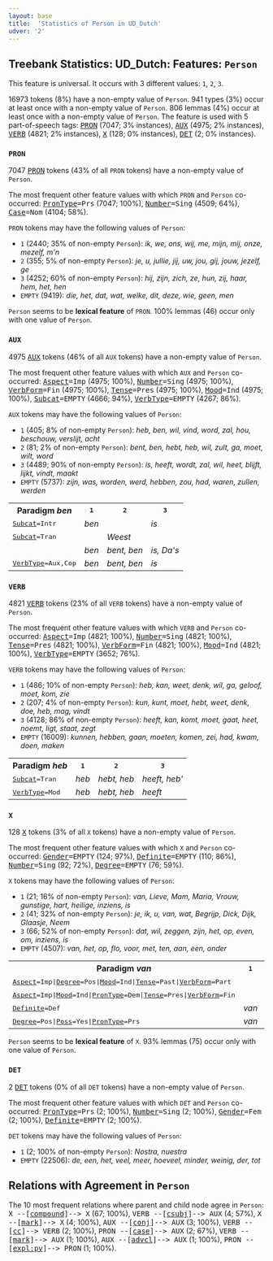 ```yaml
---
layout: base
title:  'Statistics of Person in UD_Dutch'
udver: '2'
---
```


## Treebank Statistics: UD_Dutch: Features: `Person`

This feature is universal.
It occurs with 3 different values: `1`, `2`, `3`.

16973 tokens (8%) have a non-empty value of `Person`.
941 types (3%) occur at least once with a non-empty value of `Person`.
806 lemmas (4%) occur at least once with a non-empty value of `Person`.
The feature is used with 5 part-of-speech tags: <tt><a href="nl-pos-PRON.html">PRON</a></tt> (7047; 3% instances), <tt><a href="nl-pos-AUX.html">AUX</a></tt> (4975; 2% instances), <tt><a href="nl-pos-VERB.html">VERB</a></tt> (4821; 2% instances), <tt><a href="nl-pos-X.html">X</a></tt> (128; 0% instances), <tt><a href="nl-pos-DET.html">DET</a></tt> (2; 0% instances).

### `PRON`

7047 <tt><a href="nl-pos-PRON.html">PRON</a></tt> tokens (43% of all `PRON` tokens) have a non-empty value of `Person`.

The most frequent other feature values with which `PRON` and `Person` co-occurred: <tt><a href="nl-feat-PronType.html">PronType</a></tt><tt>=Prs</tt> (7047; 100%), <tt><a href="nl-feat-Number.html">Number</a></tt><tt>=Sing</tt> (4509; 64%), <tt><a href="nl-feat-Case.html">Case</a></tt><tt>=Nom</tt> (4104; 58%).

`PRON` tokens may have the following values of `Person`:

* `1` (2440; 35% of non-empty `Person`): <em>ik, we, ons, wij, me, mijn, mij, onze, mezelf, m'n</em>
* `2` (355; 5% of non-empty `Person`): <em>je, u, jullie, jij, uw, jou, gij, jouw, jezelf, ge</em>
* `3` (4252; 60% of non-empty `Person`): <em>hij, zijn, zich, ze, hun, zij, haar, hem, het, hen</em>
* `EMPTY` (9419): <em>die, het, dat, wat, welke, dit, deze, wie, geen, men</em>

`Person` seems to be **lexical feature** of `PRON`. 100% lemmas (46) occur only with one value of `Person`.

### `AUX`

4975 <tt><a href="nl-pos-AUX.html">AUX</a></tt> tokens (46% of all `AUX` tokens) have a non-empty value of `Person`.

The most frequent other feature values with which `AUX` and `Person` co-occurred: <tt><a href="nl-feat-Aspect.html">Aspect</a></tt><tt>=Imp</tt> (4975; 100%), <tt><a href="nl-feat-Number.html">Number</a></tt><tt>=Sing</tt> (4975; 100%), <tt><a href="nl-feat-VerbForm.html">VerbForm</a></tt><tt>=Fin</tt> (4975; 100%), <tt><a href="nl-feat-Tense.html">Tense</a></tt><tt>=Pres</tt> (4975; 100%), <tt><a href="nl-feat-Mood.html">Mood</a></tt><tt>=Ind</tt> (4975; 100%), <tt><a href="nl-feat-Subcat.html">Subcat</a></tt><tt>=EMPTY</tt> (4666; 94%), <tt><a href="nl-feat-VerbType.html">VerbType</a></tt><tt>=EMPTY</tt> (4267; 86%).

`AUX` tokens may have the following values of `Person`:

* `1` (405; 8% of non-empty `Person`): <em>heb, ben, wil, vind, word, zal, hou, beschouw, verslijt, acht</em>
* `2` (81; 2% of non-empty `Person`): <em>bent, ben, hebt, heb, wil, zult, ga, moet, wilt, word</em>
* `3` (4489; 90% of non-empty `Person`): <em>is, heeft, wordt, zal, wil, heet, blijft, lijkt, vindt, maakt</em>
* `EMPTY` (5737): <em>zijn, was, worden, werd, hebben, zou, had, waren, zullen, werden</em>

<table>
  <tr><th>Paradigm <i>ben</i></th><th><tt>1</tt></th><th><tt>2</tt></th><th><tt>3</tt></th></tr>
  <tr><td><tt><tt><a href="nl-feat-Subcat.html">Subcat</a></tt><tt>=Intr</tt></tt></td><td><em>ben</em></td><td></td><td><em>is</em></td></tr>
  <tr><td><tt><tt><a href="nl-feat-Subcat.html">Subcat</a></tt><tt>=Tran</tt></tt></td><td></td><td><em>Weest</em></td><td></td></tr>
  <tr><td><tt></tt></td><td><em>ben</em></td><td><em>bent, ben</em></td><td><em>is, Da's</em></td></tr>
  <tr><td><tt><tt><a href="nl-feat-VerbType.html">VerbType</a></tt><tt>=Aux,Cop</tt></tt></td><td><em>ben</em></td><td><em>bent, ben</em></td><td><em>is</em></td></tr>
</table>

### `VERB`

4821 <tt><a href="nl-pos-VERB.html">VERB</a></tt> tokens (23% of all `VERB` tokens) have a non-empty value of `Person`.

The most frequent other feature values with which `VERB` and `Person` co-occurred: <tt><a href="nl-feat-Aspect.html">Aspect</a></tt><tt>=Imp</tt> (4821; 100%), <tt><a href="nl-feat-Number.html">Number</a></tt><tt>=Sing</tt> (4821; 100%), <tt><a href="nl-feat-Tense.html">Tense</a></tt><tt>=Pres</tt> (4821; 100%), <tt><a href="nl-feat-VerbForm.html">VerbForm</a></tt><tt>=Fin</tt> (4821; 100%), <tt><a href="nl-feat-Mood.html">Mood</a></tt><tt>=Ind</tt> (4821; 100%), <tt><a href="nl-feat-VerbType.html">VerbType</a></tt><tt>=EMPTY</tt> (3652; 76%).

`VERB` tokens may have the following values of `Person`:

* `1` (486; 10% of non-empty `Person`): <em>heb, kan, weet, denk, wil, ga, geloof, moet, kom, zie</em>
* `2` (207; 4% of non-empty `Person`): <em>kun, kunt, moet, hebt, weet, denk, doe, heb, mag, vindt</em>
* `3` (4128; 86% of non-empty `Person`): <em>heeft, kan, komt, moet, gaat, heet, noemt, ligt, staat, zegt</em>
* `EMPTY` (16009): <em>kunnen, hebben, gaan, moeten, komen, zei, had, kwam, doen, maken</em>

<table>
  <tr><th>Paradigm <i>heb</i></th><th><tt>1</tt></th><th><tt>2</tt></th><th><tt>3</tt></th></tr>
  <tr><td><tt><tt><a href="nl-feat-Subcat.html">Subcat</a></tt><tt>=Tran</tt></tt></td><td><em>heb</em></td><td><em>hebt, heb</em></td><td><em>heeft, heb'</em></td></tr>
  <tr><td><tt><tt><a href="nl-feat-VerbType.html">VerbType</a></tt><tt>=Mod</tt></tt></td><td><em>heb</em></td><td><em>hebt, heb</em></td><td><em>heeft</em></td></tr>
</table>

### `X`

128 <tt><a href="nl-pos-X.html">X</a></tt> tokens (3% of all `X` tokens) have a non-empty value of `Person`.

The most frequent other feature values with which `X` and `Person` co-occurred: <tt><a href="nl-feat-Gender.html">Gender</a></tt><tt>=EMPTY</tt> (124; 97%), <tt><a href="nl-feat-Definite.html">Definite</a></tt><tt>=EMPTY</tt> (110; 86%), <tt><a href="nl-feat-Number.html">Number</a></tt><tt>=Sing</tt> (92; 72%), <tt><a href="nl-feat-Degree.html">Degree</a></tt><tt>=EMPTY</tt> (76; 59%).

`X` tokens may have the following values of `Person`:

* `1` (21; 16% of non-empty `Person`): <em>van, Lieve, Mam, Maria, Vrouw, gunstige, hart, heilige, inziens, is</em>
* `2` (41; 32% of non-empty `Person`): <em>je, ik, u, van, wat, Begrijp, Dick, Dijk, Glaasje, Neem</em>
* `3` (66; 52% of non-empty `Person`): <em>dat, wil, zeggen, zijn, het, op, even, om, inziens, is</em>
* `EMPTY` (4507): <em>van, het, op, flo, voor, met, ten, aan, een, onder</em>

<table>
  <tr><th>Paradigm <i>van</i></th><th><tt>1</tt></th><th><tt>2</tt></th></tr>
  <tr><td><tt><tt><a href="nl-feat-Aspect.html">Aspect</a></tt><tt>=Imp</tt>|<tt><a href="nl-feat-Degree.html">Degree</a></tt><tt>=Pos</tt>|<tt><a href="nl-feat-Mood.html">Mood</a></tt><tt>=Ind</tt>|<tt><a href="nl-feat-Tense.html">Tense</a></tt><tt>=Past</tt>|<tt><a href="nl-feat-VerbForm.html">VerbForm</a></tt><tt>=Part</tt></tt></td><td></td><td><em>van</em></td></tr>
  <tr><td><tt><tt><a href="nl-feat-Aspect.html">Aspect</a></tt><tt>=Imp</tt>|<tt><a href="nl-feat-Mood.html">Mood</a></tt><tt>=Ind</tt>|<tt><a href="nl-feat-PronType.html">PronType</a></tt><tt>=Dem</tt>|<tt><a href="nl-feat-Tense.html">Tense</a></tt><tt>=Pres</tt>|<tt><a href="nl-feat-VerbForm.html">VerbForm</a></tt><tt>=Fin</tt></tt></td><td></td><td><em>van</em></td></tr>
  <tr><td><tt><tt><a href="nl-feat-Definite.html">Definite</a></tt><tt>=Def</tt></tt></td><td><em>van</em></td><td></td></tr>
  <tr><td><tt><tt><a href="nl-feat-Degree.html">Degree</a></tt><tt>=Pos</tt>|<tt><a href="nl-feat-Poss.html">Poss</a></tt><tt>=Yes</tt>|<tt><a href="nl-feat-PronType.html">PronType</a></tt><tt>=Prs</tt></tt></td><td><em>van</em></td><td></td></tr>
</table>

`Person` seems to be **lexical feature** of `X`. 93% lemmas (75) occur only with one value of `Person`.

### `DET`

2 <tt><a href="nl-pos-DET.html">DET</a></tt> tokens (0% of all `DET` tokens) have a non-empty value of `Person`.

The most frequent other feature values with which `DET` and `Person` co-occurred: <tt><a href="nl-feat-PronType.html">PronType</a></tt><tt>=Prs</tt> (2; 100%), <tt><a href="nl-feat-Number.html">Number</a></tt><tt>=Sing</tt> (2; 100%), <tt><a href="nl-feat-Gender.html">Gender</a></tt><tt>=Fem</tt> (2; 100%), <tt><a href="nl-feat-Definite.html">Definite</a></tt><tt>=EMPTY</tt> (2; 100%).

`DET` tokens may have the following values of `Person`:

* `1` (2; 100% of non-empty `Person`): <em>Nostra, nuestra</em>
* `EMPTY` (22506): <em>de, een, het, veel, meer, hoeveel, minder, weinig, der, tot</em>

## Relations with Agreement in `Person`

The 10 most frequent relations where parent and child node agree in `Person`:
<tt>X --[<tt><a href="nl-dep-compound.html">compound</a></tt>]--> X</tt> (67; 100%),
<tt>VERB --[<tt><a href="nl-dep-csubj.html">csubj</a></tt>]--> AUX</tt> (4; 57%),
<tt>X --[<tt><a href="nl-dep-mark.html">mark</a></tt>]--> X</tt> (4; 100%),
<tt>AUX --[<tt><a href="nl-dep-conj.html">conj</a></tt>]--> AUX</tt> (3; 100%),
<tt>VERB --[<tt><a href="nl-dep-cc.html">cc</a></tt>]--> VERB</tt> (2; 100%),
<tt>PRON --[<tt><a href="nl-dep-case.html">case</a></tt>]--> AUX</tt> (2; 67%),
<tt>VERB --[<tt><a href="nl-dep-mark.html">mark</a></tt>]--> AUX</tt> (1; 100%),
<tt>AUX --[<tt><a href="nl-dep-advcl.html">advcl</a></tt>]--> AUX</tt> (1; 100%),
<tt>PRON --[<tt><a href="nl-dep-expl-pv.html">expl:pv</a></tt>]--> PRON</tt> (1; 100%).

